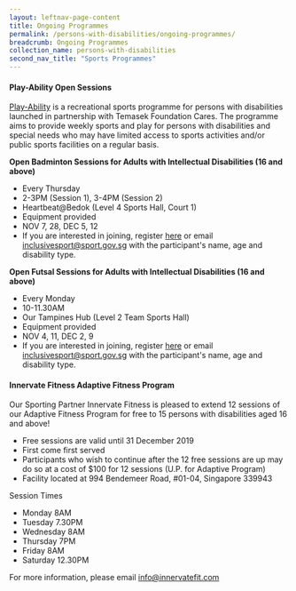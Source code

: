 ```yaml
---
layout: leftnav-page-content
title: Ongoing Programmes
permalink: /persons-with-disabilities/ongoing-programmes/
breadcrumb: Ongoing Programmes
collection_name: persons-with-disabilities
second_nav_title: "Sports Programmes"
---
```


#### Play-Ability Open Sessions
[Play-Ability](https://www.temasekfoundation-cares.org.sg/journal/13/the-joy-of-play) is a recreational sports programme for persons with disabilities launched in partnership with Temasek Foundation Cares. The programme aims to provide weekly sports and play for persons with disabilities and special needs who may have limited access to sports activities and/or public sports facilities on a regular basis. 

**Open Badminton Sessions for Adults with Intellectual Disabilities (16 and above)**
* Every Thursday
* 2-3PM (Session 1), 3-4PM (Session 2)
* Heartbeat@Bedok (Level 4 Sports Hall, Court 1)
* Equipment provided
* NOV 7, 28, DEC 5, 12
* If you are interested in joining, register [here](https://form.gov.sg/5cd123bb03463d0010c580b6) or email <inclusivesport@sport.gov.sg> with the participant's name, age and disability type.

**Open Futsal Sessions for Adults with Intellectual Disabilities (16 and above)**
* Every Monday
* 10-11.30AM
* Our Tampines Hub (Level 2 Team Sports Hall)
* Equipment provided
* NOV 4, 11, DEC 2, 9
* If you are interested in joining, register [here](https://form.gov.sg/5cd123bb03463d0010c580b6) or email <inclusivesport@sport.gov.sg> with the participant's name, age and disability type.

#### Innervate Fitness Adaptive Fitness Program
Our Sporting Partner Innervate Fitness is pleased to extend 12 sessions of our Adaptive Fitness Program for free to 15 persons with disabilities aged 16 and above!

* Free sessions are valid until 31 December 2019
* First come first served
* Participants who wish to continue after the 12 free sessions are up may do so at a cost of $100 for 12 sessions (U.P. for Adaptive Program)
* Facility located at 994 Bendemeer Road, #01-04, Singapore 339943

Session Times
* Monday 8AM
* Tuesday 7.30PM
* Wednesday 8AM
* Thursday 7PM
* Friday 8AM
* Saturday 12.30PM

For more information, please email info@innervatefit.com

